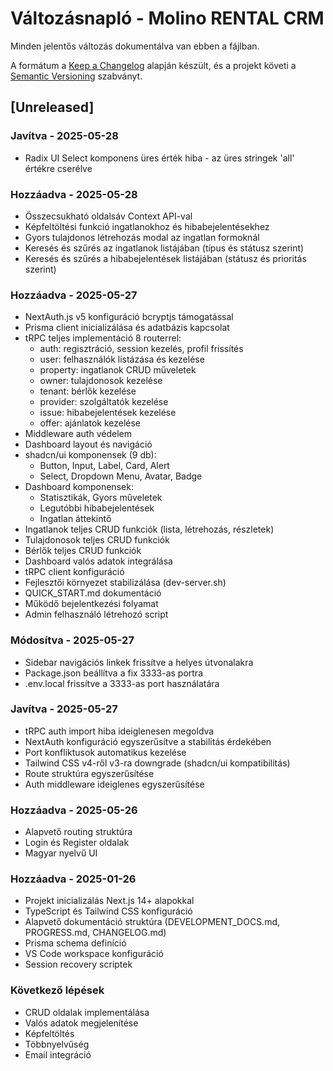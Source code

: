 # Változásnapló - Molino RENTAL CRM

Minden jelentős változás dokumentálva van ebben a fájlban.

A formátum a [Keep a Changelog](https://keepachangelog.com/en/1.0.0/) alapján készült,
és a projekt követi a [Semantic Versioning](https://semver.org/spec/v2.0.0.html) szabványt.

## [Unreleased]

### Javítva - 2025-05-28
- Radix UI Select komponens üres érték hiba - az üres stringek 'all' értékre cserélve

### Hozzáadva - 2025-05-28
- Összecsukható oldalsáv Context API-val
- Képfeltöltési funkció ingatlanokhoz és hibabejelentésekhez
- Gyors tulajdonos létrehozás modal az ingatlan formoknál
- Keresés és szűrés az ingatlanok listájában (típus és státusz szerint)
- Keresés és szűrés a hibabejelentések listájában (státusz és prioritás szerint)

### Hozzáadva - 2025-05-27
- NextAuth.js v5 konfiguráció bcryptjs támogatással
- Prisma client inicializálása és adatbázis kapcsolat
- tRPC teljes implementáció 8 routerrel:
  - auth: regisztráció, session kezelés, profil frissítés
  - user: felhasználók listázása és kezelése
  - property: ingatlanok CRUD műveletek
  - owner: tulajdonosok kezelése
  - tenant: bérlők kezelése
  - provider: szolgáltatók kezelése
  - issue: hibabejelentések kezelése
  - offer: ajánlatok kezelése
- Middleware auth védelem
- Dashboard layout és navigáció
- shadcn/ui komponensek (9 db):
  - Button, Input, Label, Card, Alert
  - Select, Dropdown Menu, Avatar, Badge
- Dashboard komponensek:
  - Statisztikák, Gyors műveletek
  - Legutóbbi hibabejelentések
  - Ingatlan áttekintő
- Ingatlanok teljes CRUD funkciók (lista, létrehozás, részletek)
- Tulajdonosok teljes CRUD funkciók
- Bérlők teljes CRUD funkciók
- Dashboard valós adatok integrálása
- tRPC client konfiguráció
- Fejlesztői környezet stabilizálása (dev-server.sh)
- QUICK_START.md dokumentáció
- Működő bejelentkezési folyamat
- Admin felhasználó létrehozó script

### Módosítva - 2025-05-27
- Sidebar navigációs linkek frissítve a helyes útvonalakra
- Package.json beállítva a fix 3333-as portra
- .env.local frissítve a 3333-as port használatára

### Javítva - 2025-05-27
- tRPC auth import hiba ideiglenesen megoldva
- NextAuth konfiguráció egyszerűsítve a stabilitás érdekében
- Port konfliktusok automatikus kezelése
- Tailwind CSS v4-ről v3-ra downgrade (shadcn/ui kompatibilitás)
- Route struktúra egyszerűsítése
- Auth middleware ideiglenes egyszerűsítése

### Hozzáadva - 2025-05-26
- Alapvető routing struktúra
- Login és Register oldalak
- Magyar nyelvű UI

### Hozzáadva - 2025-01-26
- Projekt inicializálás Next.js 14+ alapokkal
- TypeScript és Tailwind CSS konfiguráció
- Alapvető dokumentáció struktúra (DEVELOPMENT_DOCS.md, PROGRESS.md, CHANGELOG.md)
- Prisma schema definíció
- VS Code workspace konfiguráció
- Session recovery scriptek

### Következő lépések
- CRUD oldalak implementálása
- Valós adatok megjelenítése
- Képfeltöltés
- Többnyelvűség
- Email integráció